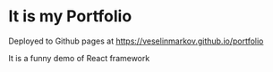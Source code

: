 # It is my Portfolio 
Deployed to Github pages at https://veselinmarkov.github.io/portfolio

It is a funny demo of React framework
